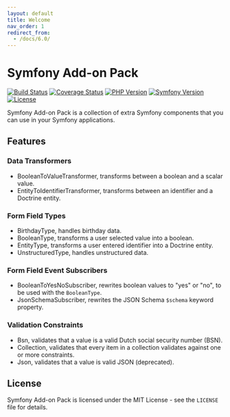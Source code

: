 ```yaml
---
layout: default
title: Welcome
nav_order: 1
redirect_from:
  - /docs/6.0/
---
```


# Symfony Add-on Pack

[![Build Status](https://github.com/darkwebdesign/symfony-addon-pack/actions/workflows/build.yaml/badge.svg?branch=6.0)](https://github.com/darkwebdesign/symfony-addon-pack/actions/workflows/build.yaml)
[![Coverage Status](https://codecov.io/gh/darkwebdesign/symfony-addon-pack/branch/6.0/graph/badge.svg)](https://codecov.io/gh/darkwebdesign/symfony-addon-pack)
[![PHP Version](https://img.shields.io/badge/php-8.0%2B-777BB3.svg)](https://php.net/)
[![Symfony Version](https://img.shields.io/badge/symfony-6.0-93C74B.svg)](https://symfony.com/)
[![License](https://poser.pugx.org/darkwebdesign/symfony-addon-pack/license?format=flat)](https://packagist.org/packages/darkwebdesign/symfony-addon-pack)

Symfony Add-on Pack is a collection of extra Symfony components that you can use in your Symfony applications.

## Features

### Data Transformers

* BooleanToValueTransformer, transforms between a boolean and a scalar value.
* EntityToIdentifierTransformer, transforms between an identifier and a Doctrine entity.

### Form Field Types

* BirthdayType, handles birthday data.
* BooleanType, transforms a user selected value into a boolean.
* EntityType, transforms a user entered identifier into a Doctrine entity.
* UnstructuredType, handles unstructured data.

### Form Field Event Subscribers

* BooleanToYesNoSubscriber, rewrites boolean values to "yes" or "no", to be used with the `BooleanType`.
* JsonSchemaSubscriber, rewrites the JSON Schema `$schema` keyword property.

### Validation Constraints

* Bsn, validates that a value is a valid Dutch social security number (BSN).
* Collection, validates that every item in a collection validates against one or more constraints.
* Json, validates that a value is valid JSON (deprecated).

## License

Symfony Add-on Pack is licensed under the MIT License - see the `LICENSE` file for details.
